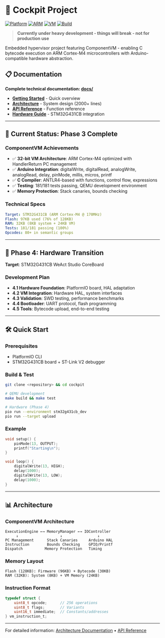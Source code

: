 # 🚁 Cockpit Project

[![Platform](https://img.shields.io/badge/Platform-STM32G431-blue.svg)]() [![ARM](https://img.shields.io/badge/ARM-Cortex--M4-green.svg)]() [![VM](https://img.shields.io/badge/VM-Stack--Based-red.svg)]() [![Build](https://img.shields.io/badge/Build-PlatformIO-purple.svg)]()

> **Currently under heavy development - things will break - not for production use**

Embedded hypervisor project featuring ComponentVM - enabling C bytecode execution on ARM Cortex-M4 microcontrollers with Arduino-compatible hardware abstraction.

## 📋 Documentation

**Complete technical documentation: [docs/](docs/)**

- **[Getting Started](docs/GETTING_STARTED.md)** - Quick overview
- **[Architecture](docs/architecture/)** - System design (2000+ lines)  
- **[API Reference](docs/API_REFERENCE_COMPLETE.md)** - Function reference
- **[Hardware Guide](docs/hardware/integration/HARDWARE_INTEGRATION_GUIDE.md)** - STM32G431CB integration

---

## 🚀 Current Status: Phase 3 Complete

### **ComponentVM Achievements**
- ✅ **32-bit VM Architecture**: ARM Cortex-M4 optimized with HandlerReturn PC management
- ✅ **Arduino Integration**: digitalWrite, digitalRead, analogWrite, analogRead, delay, pinMode, millis, micros, printf
- ✅ **C Compiler**: ANTLR4-based with functions, control flow, expressions
- ✅ **Testing**: 181/181 tests passing, QEMU development environment
- ✅ **Memory Protection**: Stack canaries, bounds checking

### **Technical Specs**
```yaml
Target: STM32G431CB (ARM Cortex-M4 @ 170MHz)
Flash: 97KB used (76% of 128KB)
RAM: 32KB (8KB system + 24KB VM)
Tests: 181/181 passing (100%)
Opcodes: 80+ in semantic groups
```

---

## 🎯 Phase 4: Hardware Transition

**Target**: STM32G431CB WeAct Studio CoreBoard

### **Development Plan**
- **4.1 Hardware Foundation**: PlatformIO board, HAL adaptation
- **4.2 VM Integration**: Hardware HAL, system interfaces  
- **4.3 Validation**: SWD testing, performance benchmarks
- **4.4 Bootloader**: UART protocol, flash programming
- **4.5 Tools**: Bytecode upload, end-to-end testing

---

## 🛠️ Quick Start

### **Prerequisites**
- PlatformIO CLI
- STM32G431CB board + ST-Link V2 debugger

### **Build & Test**
```bash
git clone <repository> && cd cockpit

# QEMU development
make build && make test

# Hardware (Phase 4)
pio run --environment stm32g431cb_dev
pio run --target upload
```

### **Example**
```c
void setup() {
    pinMode(13, OUTPUT);
    printf("Starting\n");
}

void loop() {
    digitalWrite(13, HIGH);
    delay(1000);
    digitalWrite(13, LOW);
    delay(1000);
}
```

---

## 📊 Architecture

### **ComponentVM Architecture**
```
ExecutionEngine ←→ MemoryManager ←→ IOController
     ↓                   ↓                ↓
PC Management      Stack Canaries     Arduino HAL
Instruction        Bounds Checking    GPIO/Printf
Dispatch          Memory Protection   Timing
```

### **Memory Layout**
```
Flash (128KB): Firmware (96KB) + Bytecode (30KB)
RAM (32KB): System (8KB) + VM Memory (24KB)
```

### **Instruction Format**
```c
typedef struct {
    uint8_t opcode;      // 256 operations
    uint8_t flags;       // Variants
    uint16_t immediate;  // Constants/addresses
} vm_instruction_t;
```

---

For detailed information: [Architecture Documentation](docs/architecture/) • [API Reference](docs/API_REFERENCE_COMPLETE.md)